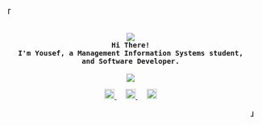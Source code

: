 <div align="justify">
<p align="left"><strong><samp>「</samp></strong></p>

<p align="center">
<br>
<image src="https://readme-typing-svg.herokuapp.com?font=Lato&duration=3000&size=300&color=CE378B&center=true&vCenter=true&width=200&height=10&lines=-">
<br>

  <samp>
    <b>
	  Hi There!
    <br>
    I'm Yousef, a Management Information Systems student,
    <br>
    and Software Developer.
    </b>
  </samp>

<br>
<br>
<image src="https://readme-typing-svg.herokuapp.com?font=Lato&duration=3000&size=300&color=CE378B&center=true&vCenter=true&width=200&height=10&lines=-">
<br>
</p>

<!-- Contact  -->
<p align="center">
  <a href="https://linkedin.com/in/yousafesaeed">
    <img alt="My LinkedIn" src="https://raw.githubusercontent.com/yousafesaeed/yousafesaeed/main/assets/linkedin.svg" width="20px" hight="20px"/>
  </a>&emsp;
  <a href="https://twitter.com/yousafesaeed/">
    <img alt="My Twitter" src="https://raw.githubusercontent.com/yousafesaeed/yousafesaeed/main/assets/twitter.svg"  width="20px" hight="20px"/>
  </a>&emsp;
  <a href="mailto:yousafesaeed@gmail.com">
    <img alt="My Email" src="https://raw.githubusercontent.com/yousafesaeed/yousafesaeed/main/assets/email.svg" width="20px" hight="20px"/>
  </a>
</p>


<p align="right"><strong><samp>」</samp></strong></p>
</div>
